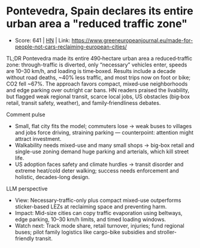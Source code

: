 # Pontevedra, Spain declares its entire urban area a "reduced traffic zone"

- Score: 641 | [HN](https://news.ycombinator.com/item?id=45195520) | Link: https://www.greeneuropeanjournal.eu/made-for-people-not-cars-reclaiming-european-cities/

TL;DR
Pontevedra made its entire 490‑hectare urban area a reduced‑traffic zone: through-traffic is diverted, only “necessary” vehicles enter, speeds are 10–30 km/h, and loading is time‑boxed. Results include a decade without road deaths, ~40% less traffic, and most trips now on foot or bike; CO2 fell ~67%. The approach favors compact, mixed‑use neighborhoods and edge parking over outright car bans. HN readers praised the livability, but flagged weak regional transit, scarce local jobs, US obstacles (big‑box retail, transit safety, weather), and family‑friendliness debates.

Comment pulse
- Small, flat city fits the model; commuters lose → weak buses to villages and jobs force driving, straining parking — counterpoint: attention might attract investment.
- Walkability needs mixed-use and many small shops → big-box retail and single-use zoning demand huge parking and arterials, which kill street life.
- US adoption faces safety and climate hurdles → transit disorder and extreme heat/cold deter walking; success needs enforcement and holistic, decades-long design.

LLM perspective
- View: Necessary-traffic-only plus compact mixed-use outperforms sticker-based LEZs at reclaiming space and preventing harm.
- Impact: Mid-size cities can copy traffic evaporation using beltways, edge parking, 10–30 km/h limits, and timed loading windows.
- Watch next: Track mode share, retail turnover, injuries; fund regional buses; pilot family logistics like cargo-bike subsidies and stroller-friendly transit.
